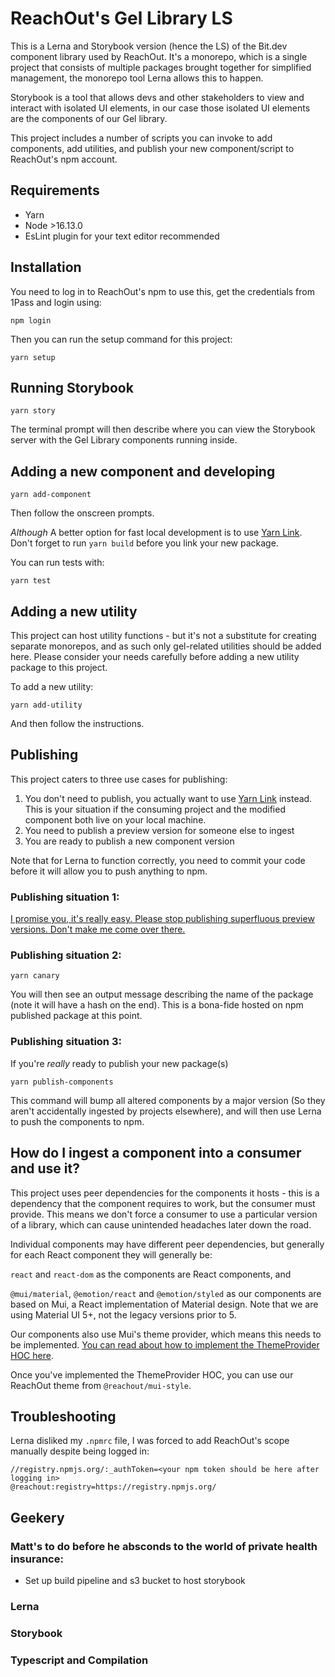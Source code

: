 # ReachOut's Gel Library LS

This is a Lerna and Storybook version (hence the LS) of the Bit.dev component library used by ReachOut. It's a monorepo, which is a single project that consists of multiple packages brought together for simplified management, the monorepo tool Lerna allows this to happen.

Storybook is a tool that allows devs and other stakeholders to view and interact with isolated UI elements, in our case those isolated UI elements are the components of our Gel library.

This project includes a number of scripts you can invoke to add components, add utilities, and publish your new component/script to ReachOut's npm account.

## Requirements
- Yarn
- Node >16.13.0
- EsLint plugin for your text editor recommended

## Installation

You need to log in to ReachOut's npm to use this, get the credentials from 1Pass and login using:

```
npm login
```

Then you can run the setup command for this project:

```
yarn setup
```

## Running Storybook

```
yarn story
```
The terminal prompt will then describe where you can view the Storybook server with the Gel Library components running inside.

## Adding a new component and developing

```
yarn add-component
```

Then follow the onscreen prompts.

*Although* A better option for fast local development is to use [Yarn Link](https://classic.yarnpkg.com/en/docs/cli/link/). Don't forget to run `yarn build` before you link your new package.

You can run tests with:

```
yarn test
```

## Adding a new utility
This project can host utility functions - but it's not a substitute for creating separate monorepos, and as such only gel-related utilities should be added here. Please consider your needs carefully before adding a new utility package to this project.

To add a new utility:

```
yarn add-utility
```

And then follow the instructions.

## Publishing
This project caters to three use cases for publishing:
1) You don't need to publish, you actually want to use [Yarn Link](https://classic.yarnpkg.com/en/docs/cli/link/) instead. This is your situation if the consuming project and the modified component both live on your local machine.
2) You need to publish a preview version for someone else to ingest
3) You are ready to publish a new component version

Note that for Lerna to function correctly, you need to commit your code before it will allow you to push anything to npm.

### Publishing situation 1:
[I promise you, it's really easy. Please stop publishing superfluous preview versions. Don't make me come over there.](https://piyushswain.github.io/usage-of-yarn-link/)

### Publishing situation 2:
```
yarn canary
```

You will then see an output message describing the name of the package (note it will have a hash on the end). This is a bona-fide hosted on npm published package at this point.

### Publishing situation 3:
If you're _really_ ready to publish your new package(s)
```
yarn publish-components
```

This command will bump all altered components by a major version (So they aren't accidentally ingested by projects elsewhere), and will then use Lerna to push the components to npm.

## How do I ingest a component into a consumer and use it?
This project uses peer dependencies for the components it hosts - this is a dependency that the component requires to work, but the consumer must provide. This means we don't force a consumer to use a particular version of a library, which can cause unintended headaches later down the road.

Individual components may have different peer dependencies, but generally for each React component they will generally be:

`react` and `react-dom` as the components are React components, and

`@mui/material`, `@emotion/react` and `@emotion/styled` as our components are based on Mui, a React implementation of Material design. Note that we are using Material UI 5+, not the legacy versions prior to 5.

Our components also use Mui's theme provider, which means this needs to be implemented. [You can read about how to implement the ThemeProvider HOC here](https://mui.com/customization/theming/#themeprovider).

Once you've implemented the ThemeProvider HOC, you can use our ReachOut theme from `@reachout/mui-style`.

## Troubleshooting

Lerna disliked my `.npmrc` file, I was forced to add ReachOut's scope manually despite being logged in:

```
//registry.npmjs.org/:_authToken=<your npm token should be here after logging in>
@reachout:registry=https://registry.npmjs.org/
```

## Geekery

### Matt's to do before he absconds to the world of private health insurance:
- Set up build pipeline and s3 bucket to host storybook

### Lerna
### Storybook
### Typescript and Compilation